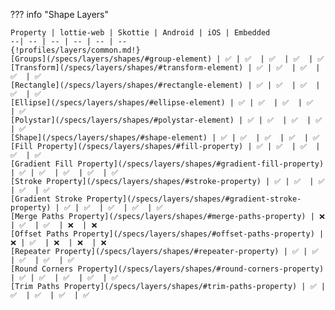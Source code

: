 ??? info "Shape Layers"

    Property | lottie-web | Skottie | Android | iOS | Embedded
    --| -- | -- | -- | -- | --
    {!profiles/layers/common.md!}
    [Groups](/specs/layers/shapes/#group-element) | ✅ | ✅  | ✅  | ✅  | ✅ 
    [Transform](/specs/layers/shapes/#transform-element) | ✅ | ✅  | ✅  | ✅  | ✅ 
    [Rectangle](/specs/layers/shapes/#rectangle-element) | ✅ | ✅  | ✅  | ✅  | ✅ 
    [Ellipse](/specs/layers/shapes/#ellipse-element) | ✅ | ✅  | ✅  | ✅  | ✅ 
    [Polystar](/specs/layers/shapes/#polystar-element) | ✅ | ✅  | ✅  | ✅  | ✅ 
    [Shape](/specs/layers/shapes/#shape-element) | ✅ | ✅  | ✅  | ✅  | ✅ 
    [Fill Property](/specs/layers/shapes/#fill-property) | ✅ | ✅  | ✅  | ✅  | ✅ 
    [Gradient Fill Property](/specs/layers/shapes/#gradient-fill-property) | ✅ | ✅  | ✅  | ✅  | ✅ 
    [Stroke Property](/specs/layers/shapes/#stroke-property) | ✅ | ✅  | ✅  | ✅  | ✅ 
    [Gradient Stroke Property](/specs/layers/shapes/#gradient-stroke-property) | ✅ | ✅  | ✅  | ✅  | ✅ 
    [Merge Paths Property](/specs/layers/shapes/#merge-paths-property) | ❌ | ✅  | ✅  | ❌  | ❌ 
    [Offset Paths Property](/specs/layers/shapes/#offset-paths-property) | ❌ | ✅  | ❌  | ❌  | ❌ 
    [Repeater Property](/specs/layers/shapes/#repeater-property) | ✅ | ✅  | ✅  | ✅  | ✅ 
    [Round Corners Property](/specs/layers/shapes/#round-corners-property) | ✅ | ✅  | ✅  | ✅  | ✅ 
    [Trim Paths Property](/specs/layers/shapes/#trim-paths-property) | ✅ | ✅  | ✅  | ✅  | ✅ 
